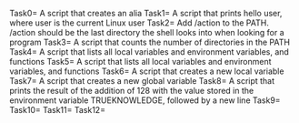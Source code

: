 Task0= A script that creates an alia
Task1= A script that prints hello user, where user is the current Linux user
Task2= Add /action to the PATH. /action should be the last directory the shell looks into when looking for a program
Task3= A script that counts the number of directories in the PATH
Task4= A script that lists all local variables and environment variables, and functions
Task5= A script that lists all local variables and environment variables, and functions
Task6= A script that creates a new local variable
Task7= A script that creates a new global variable
Task8= A script that prints the result of the addition of 128 with the value stored in the environment variable TRUEKNOWLEDGE, followed by a new line
Task9=
Task10=
Task11=
Task12=
